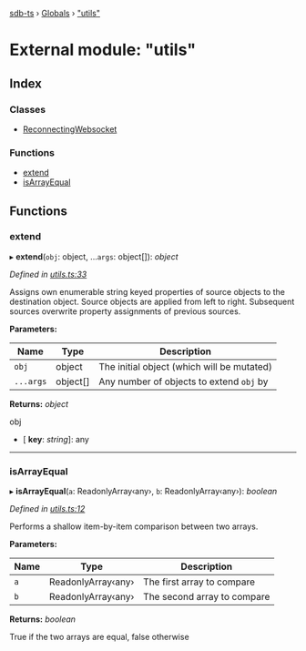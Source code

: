 [sdb-ts](../README.md) › [Globals](../globals.md) › ["utils"](_utils_.md)

# External module: "utils"

## Index

### Classes

* [ReconnectingWebsocket](../classes/_utils_.reconnectingwebsocket.md)

### Functions

* [extend](_utils_.md#extend)
* [isArrayEqual](_utils_.md#isarrayequal)

## Functions

###  extend

▸ **extend**(`obj`: object, ...`args`: object[]): *object*

*Defined in [utils.ts:33](https://github.com/soney/sdb-ts/blob/883d85d/src/utils.ts#L33)*

Assigns own enumerable string keyed properties of source objects to the destination object.
Source objects are applied from left to right.
Subsequent sources overwrite property assignments of previous sources.

**Parameters:**

Name | Type | Description |
------ | ------ | ------ |
`obj` | object | The initial object (which will be mutated) |
`...args` | object[] | Any number of objects to extend `obj` by |

**Returns:** *object*

obj

* \[ **key**: *string*\]: any

___

###  isArrayEqual

▸ **isArrayEqual**(`a`: ReadonlyArray‹any›, `b`: ReadonlyArray‹any›): *boolean*

*Defined in [utils.ts:12](https://github.com/soney/sdb-ts/blob/883d85d/src/utils.ts#L12)*

Performs a shallow item-by-item comparison between two arrays.

**Parameters:**

Name | Type | Description |
------ | ------ | ------ |
`a` | ReadonlyArray‹any› | The first array to compare |
`b` | ReadonlyArray‹any› | The second array to compare  |

**Returns:** *boolean*

True if the two arrays are equal, false otherwise
